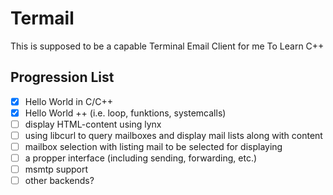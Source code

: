 # Termail

This is supposed to be a capable Terminal Email Client for me To Learn C++

## Progression List

- [X] Hello World in C/C++
- [X] Hello World ++ (i.e. loop, funktions, systemcalls)
- [ ] display HTML-content using lynx
- [ ] using libcurl to query mailboxes and display mail lists along with content
- [ ] mailbox selection with listing mail to be selected for displaying
- [ ] a propper interface (including sending, forwarding, etc.)
- [ ] msmtp support
- [ ] other backends?
